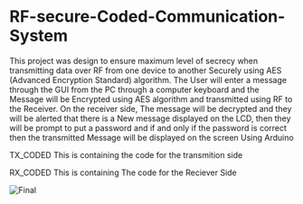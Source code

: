 # RF-secure-Coded-Communication-System
This project was design to ensure maximum level of secrecy when transmitting data over RF 
from one device to another Securely using AES (Advanced Encryption Standard) algorithm. The 
User will enter a message through the GUI from the PC through a computer keyboard and the 
Message will be Encrypted using AES algorithm and transmitted using RF to the Receiver. On 
the receiver side, The message will be decrypted and they will be alerted that there is a New 
message displayed on the LCD, then they will be prompt to put a password and if and only if the 
password is correct then the transmitted Message will be displayed on the screen Using Arduino

TX_CODED
This is containing the code for the transmition side 

RX_CODED
This is containing The code for the Reciever Side

![Final](https://user-images.githubusercontent.com/70433606/156359650-9f38bd87-eaa0-483d-84c3-6399cab0717a.png)

